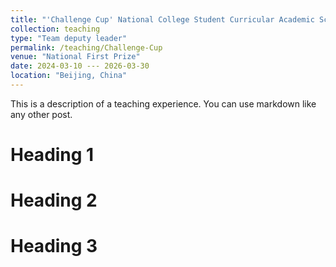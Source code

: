 ```yaml
---
title: "'Challenge Cup' National College Student Curricular Academic Science and Technology Works Competition"
collection: teaching
type: "Team deputy leader"
permalink: /teaching/Challenge-Cup
venue: "National First Prize"
date: 2024-03-10 --- 2026-03-30
location: "Beijing, China"
---
```


This is a description of a teaching experience. You can use markdown like any other post.

Heading 1
======

Heading 2
======

Heading 3
======
